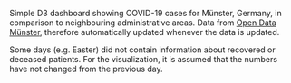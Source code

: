 Simple D3 dashboard showing COVID-19 cases for Münster, Germany, in comparison to neighbouring administrative areas. Data from [Open Data Münster](https://opendata.stadt-muenster.de/dataset/coronavirus-infektionen-sars-cov-2-im-regierungsbezirk-m%C3%BCnster), therefore automatically updated whenever the data is updated.

Some days (e.g. Easter) did not contain information about recovered or deceased patients. For the visualization, it is assumed that the numbers have not changed from the previous day. 